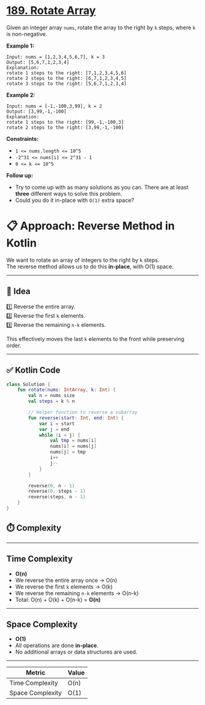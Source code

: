 # [189. Rotate Array](https://leetcode.com/problems/rotate-array/description/?envType=study-plan-v2&envId=top-interview-150)

Given an integer array <code>nums</code>, rotate the array to the right by <code>k</code> steps, where <code>k</code> is non-negative.

**Example 1:** 

```
Input: nums = [1,2,3,4,5,6,7], k = 3
Output: [5,6,7,1,2,3,4]
Explanation:
rotate 1 steps to the right: [7,1,2,3,4,5,6]
rotate 2 steps to the right: [6,7,1,2,3,4,5]
rotate 3 steps to the right: [5,6,7,1,2,3,4]
```

**Example 2:** 

```
Input: nums = [-1,-100,3,99], k = 2
Output: [3,99,-1,-100]
Explanation: 
rotate 1 steps to the right: [99,-1,-100,3]
rotate 2 steps to the right: [3,99,-1,-100]
```

**Constraints:** 

- <code>1 <= nums.length <= 10^5</code>
- <code>-2^31 <= nums[i] <= 2^31 - 1</code>
- <code>0 <= k <= 10^5</code>

**Follow up:** 

- Try to come up with as many solutions as you can. There are at least **three**  different ways to solve this problem.
- Could you do it in-place with <code>O(1)</code> extra space?

# 📋 Approach: Reverse Method in Kotlin

We want to rotate an array of integers to the right by `k` steps.  
The reverse method allows us to do this **in-place**, with O(1) space.

---

## 🚀 Idea

1️⃣ Reverse the entire array.  
2️⃣ Reverse the first `k` elements.  
3️⃣ Reverse the remaining `n-k` elements.  

This effectively moves the last `k` elements to the front while preserving order.

---

## ✅ Kotlin Code

```kotlin
class Solution {
    fun rotate(nums: IntArray, k: Int) {
        val n = nums.size
        val steps = k % n

        // Helper function to reverse a subarray
        fun reverse(start: Int, end: Int) {
            var i = start
            var j = end
            while (i < j) {
                val tmp = nums[i]
                nums[i] = nums[j]
                nums[j] = tmp
                i++
                j--
            }
        }

        reverse(0, n - 1)
        reverse(0, steps - 1)
        reverse(steps, n - 1)
    }
}
```

## ⏱️ Complexity

---

## Time Complexity

- **O(n)**
- We reverse the entire array once → O(n)
- We reverse the first `k` elements → O(k)
- We reverse the remaining `n-k` elements → O(n-k)
- Total: O(n) + O(k) + O(n-k) = **O(n)**

---

## Space Complexity

- **O(1)**
- All operations are done **in-place**.
- No additional arrays or data structures are used.

---

| Metric              | Value       |
|----------------------|-------------|
| Time Complexity      | O(n)       |
| Space Complexity     | O(1)       |
